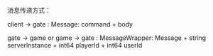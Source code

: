 消息传递方式：

client -> gate :
    Message: command + body

gate -> game or game -> gate :
    MessageWrapper: Message + string serverInstance + int64 playerId  +  int64 userId

